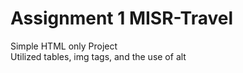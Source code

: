 # Assignment 1 MISR-Travel
Simple HTML only Project  
Utilized tables, img tags, and the use of alt
